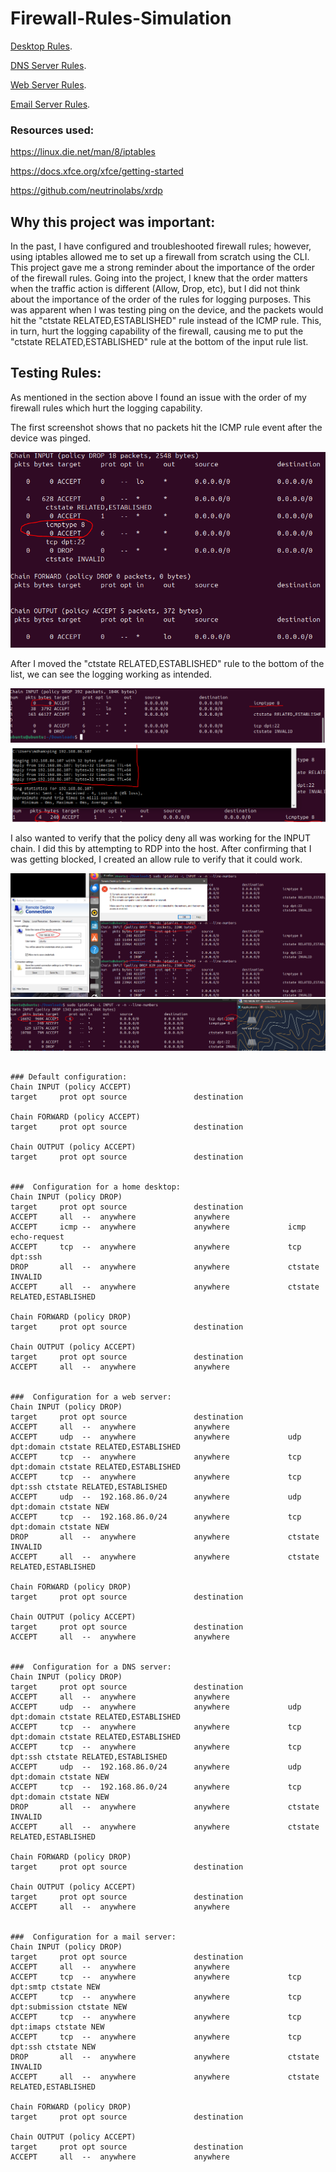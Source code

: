
# Firewall-Rules-Simulation
[Desktop Rules](./desktop_rules.v4).

[DNS Server Rules](./dns_server_rules.v4).

[Web Server Rules](./web_server_rules.v4).

[Email Server Rules](./email_server.v4).


### Resources used:

https://linux.die.net/man/8/iptables

https://docs.xfce.org/xfce/getting-started

https://github.com/neutrinolabs/xrdp

## Why this project was important:

In the past, I have configured and troubleshooted firewall rules; however, using iptables allowed me to set up a firewall from scratch using the CLI. This project gave me a strong reminder about the importance of the order of the firewall rules. Going into the project, I knew that the order matters when the traffic action is different (Allow, Drop, etc), but I did not think about the importance of the order of the rules for logging purposes. This was apparent when I was testing ping on the device, and the packets would hit the "ctstate RELATED,ESTABLISHED" rule instead of the ICMP rule. This, in turn, hurt the logging capability of the firewall, causing me to put the  "ctstate RELATED,ESTABLISHED" rule at the bottom of the input rule list.




## Testing Rules:
As mentioned in the section above I found an issue with the order of my firewall rules which hurt the logging capability.

The first screenshot shows that no packets hit the ICMP rule event after the device was pinged.

![Ping Troubleshooting.PNG](./Ping_example_troubleshooting.PNG)



After I moved the  "ctstate RELATED,ESTABLISHED" rule to the bottom of the list, we can see the logging working as intended.

![Ping SC1.PNG](./ping_example_sc1.PNG)
![Ping SC2.PNG](./ping_example_sc2.PNG)



I also wanted to verify that the policy deny all was working for the INPUT chain. I did this by attempting to RDP into the host. After confirming that I was getting blocked, I created an allow rule to verify that it could work.

![RDP SC1.PNG](./RDP_example_sc1.PNG)
![RDP SC2.PNG](./RDP_example_sc2.PNG)





```

### Default configuration:
Chain INPUT (policy ACCEPT)
target     prot opt source               destination         

Chain FORWARD (policy ACCEPT)
target     prot opt source               destination         

Chain OUTPUT (policy ACCEPT)
target     prot opt source               destination


###  Configuration for a home desktop: 
Chain INPUT (policy DROP)
target     prot opt source               destination         
ACCEPT     all  --  anywhere             anywhere            
ACCEPT     icmp --  anywhere             anywhere             icmp echo-request
ACCEPT     tcp  --  anywhere             anywhere             tcp dpt:ssh
DROP       all  --  anywhere             anywhere             ctstate INVALID
ACCEPT     all  --  anywhere             anywhere             ctstate RELATED,ESTABLISHED

Chain FORWARD (policy DROP)
target     prot opt source               destination         

Chain OUTPUT (policy ACCEPT)
target     prot opt source               destination         
ACCEPT     all  --  anywhere             anywhere   


###  Configuration for a web server:
Chain INPUT (policy DROP)
target     prot opt source               destination         
ACCEPT     all  --  anywhere             anywhere            
ACCEPT     udp  --  anywhere             anywhere             udp dpt:domain ctstate RELATED,ESTABLISHED
ACCEPT     tcp  --  anywhere             anywhere             tcp dpt:domain ctstate RELATED,ESTABLISHED
ACCEPT     tcp  --  anywhere             anywhere             tcp dpt:ssh ctstate RELATED,ESTABLISHED
ACCEPT     udp  --  192.168.86.0/24      anywhere             udp dpt:domain ctstate NEW
ACCEPT     tcp  --  192.168.86.0/24      anywhere             tcp dpt:domain ctstate NEW
DROP       all  --  anywhere             anywhere             ctstate INVALID
ACCEPT     all  --  anywhere             anywhere             ctstate RELATED,ESTABLISHED

Chain FORWARD (policy DROP)
target     prot opt source               destination         

Chain OUTPUT (policy ACCEPT)
target     prot opt source               destination         
ACCEPT     all  --  anywhere             anywhere            


###  Configuration for a DNS server:
Chain INPUT (policy DROP)
target     prot opt source               destination         
ACCEPT     all  --  anywhere             anywhere            
ACCEPT     udp  --  anywhere             anywhere             udp dpt:domain ctstate RELATED,ESTABLISHED
ACCEPT     tcp  --  anywhere             anywhere             tcp dpt:domain ctstate RELATED,ESTABLISHED
ACCEPT     tcp  --  anywhere             anywhere             tcp dpt:ssh ctstate RELATED,ESTABLISHED
ACCEPT     udp  --  192.168.86.0/24      anywhere             udp dpt:domain ctstate NEW
ACCEPT     tcp  --  192.168.86.0/24      anywhere             tcp dpt:domain ctstate NEW
DROP       all  --  anywhere             anywhere             ctstate INVALID
ACCEPT     all  --  anywhere             anywhere             ctstate RELATED,ESTABLISHED

Chain FORWARD (policy DROP)
target     prot opt source               destination         

Chain OUTPUT (policy ACCEPT)
target     prot opt source               destination         
ACCEPT     all  --  anywhere             anywhere            


###  Configuration for a mail server:
Chain INPUT (policy DROP)
target     prot opt source               destination         
ACCEPT     all  --  anywhere             anywhere            
ACCEPT     tcp  --  anywhere             anywhere             tcp dpt:smtp ctstate NEW
ACCEPT     tcp  --  anywhere             anywhere             tcp dpt:submission ctstate NEW
ACCEPT     tcp  --  anywhere             anywhere             tcp dpt:imaps ctstate NEW
ACCEPT     tcp  --  anywhere             anywhere             tcp dpt:ssh ctstate NEW
DROP       all  --  anywhere             anywhere             ctstate INVALID
ACCEPT     all  --  anywhere             anywhere             ctstate RELATED,ESTABLISHED

Chain FORWARD (policy DROP)
target     prot opt source               destination         

Chain OUTPUT (policy ACCEPT)
target     prot opt source               destination         
ACCEPT     all  --  anywhere             anywhere  
